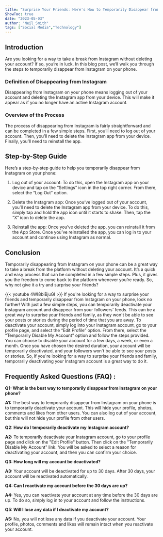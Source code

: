 ```yaml
---
title: "Surprise Your Friends: Here's How to Temporarily Disappear from Instagram on Your Phone!"
ShowToc: true 
date: "2023-05-03"
author: "Neil Smith" 
tags: ["Social Media","Technology"]
---
```

## Introduction

Are you looking for a way to take a break from Instagram without deleting your account? If so, you’re in luck. In this blog post, we’ll walk you through the steps to temporarily disappear from Instagram on your phone.

### Definition of Disappearing from Instagram

Disappearing from Instagram on your phone means logging out of your account and deleting the Instagram app from your device. This will make it appear as if you no longer have an active Instagram account.

### Overview of the Process

The process of disappearing from Instagram is fairly straightforward and can be completed in a few simple steps. First, you’ll need to log out of your account. Then, you’ll need to delete the Instagram app from your device. Finally, you’ll need to reinstall the app.

## Step-by-Step Guide

Here’s a step-by-step guide to help you temporarily disappear from Instagram on your phone:

1. Log out of your account: To do this, open the Instagram app on your device and tap on the “Settings” icon in the top right corner. From there, select the “Log Out” option.

2. Delete the Instagram app: Once you’ve logged out of your account, you’ll need to delete the Instagram app from your device. To do this, simply tap and hold the app icon until it starts to shake. Then, tap the “X” icon to delete the app.

3. Reinstall the app: Once you’ve deleted the app, you can reinstall it from the App Store. Once you’ve reinstalled the app, you can log in to your account and continue using Instagram as normal.

## Conclusion

Temporarily disappearing from Instagram on your phone can be a great way to take a break from the platform without deleting your account. It’s a quick and easy process that can be completed in a few simple steps. Plus, it gives you the freedom to come back to the platform whenever you’re ready. So, why not give it a try and surprise your friends?

{{< youtube 4WI8biBjuGI >}} 
If you're looking for a way to surprise your friends and temporarily disappear from Instagram on your phone, look no further! With just a few simple steps, you can temporarily deactivate your Instagram account and disappear from your followers' feeds. This can be a great way to surprise your friends and family, as they won't be able to see your posts or stories during the period of time that you are away. To deactivate your account, simply log into your Instagram account, go to your profile page, and select the “Edit Profile” option. From there, select the “Temporarily Disable My Account” option and follow the steps provided. You can choose to disable your account for a few days, a week, or even a month. Once you have chosen the desired duration, your account will be temporarily deactivated, and your followers won't be able to see your posts or stories. So, if you're looking for a way to surprise your friends and family, temporarily deactivating your Instagram account is a great way to do it.

## Frequently Asked Questions (FAQ) :
**Q1: What is the best way to temporarily disappear from Instagram on your phone?**

**A1:** The best way to temporarily disappear from Instagram on your phone is to temporarily deactivate your account. This will hide your profile, photos, comments and likes from other users. You can also log out of your account, but this will not hide your profile from other users. 

**Q2: How do I temporarily deactivate my Instagram account?**

**A2:** To temporarily deactivate your Instagram account, go to your profile page and click on the "Edit Profile" button. Then click on the "Temporarily Disable My Account" link. You will be asked to select a reason for deactivating your account, and then you can confirm your choice. 

**Q3: How long will my account be deactivated?**

**A3:** Your account will be deactivated for up to 30 days. After 30 days, your account will be reactivated automatically. 

**Q4: Can I reactivate my account before the 30 days are up?**

**A4:** Yes, you can reactivate your account at any time before the 30 days are up. To do so, simply log in to your account and follow the instructions. 

**Q5: Will I lose any data if I deactivate my account?**

**A5:** No, you will not lose any data if you deactivate your account. Your profile, photos, comments and likes will remain intact when you reactivate your account.




